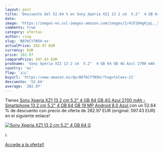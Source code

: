 ```yaml
---
layout: post
title: 'Descuento del 52.64 % en Sony Xperia XZ1 13 2 cm  5.2"  4 GB 64 G'
date: 
image: 'https://images-eu.ssl-images-amazon.com/images/I/41F2O4gKjqL._SL200_.jpg'
comments: true
category: ofertas
author: ring
slug: 'B076CY7N5H-es'
actualPrice: 282.97 EUR
currency: EUR
price: 282.97
comparePrice: 597.43 EUR
prodname: 'Sony Xperia XZ1 13 2 cm  5.2"  4 GB 64 GB 4G Azul 2700 mAh - Smartphone  13 2 cm  5.2"   4 GB  64 GB  19 MP  Android 8.0  Azul '
country: 'es'
flag: '🇪🇸'
buyurl: 'https://www.amazon.es/dp/B076CY7N5H/?tag=tolees-21'
descuento: '52.64'
average: '282.97'
---
```


Tienes [Sony Xperia XZ1 13 2 cm  5.2"  4 GB 64 GB 4G Azul 2700 mAh - Smartphone  13 2 cm  5.2"   4 GB  64 GB  19 MP  Android 8.0  Azul ](https://www.amazon.es/dp/B076CY7N5H/?tag=tolees-21) con un 52.64 % de descuento con precio de oferta de 282.97 EUR (original: 597.43 EUR) en el siguiente enlace!

[![Sony Xperia XZ1 13 2 cm  5.2"  4 GB 64 G](https://images-eu.ssl-images-amazon.com/images/I/41F2O4gKjqL._SL200_.jpg)](https://www.amazon.es/dp/B076CY7N5H/?tag=tolees-21)

ℹ️:


[Accede a la oferta!!](https://www.amazon.es/dp/B076CY7N5H/?tag=tolees-21)
